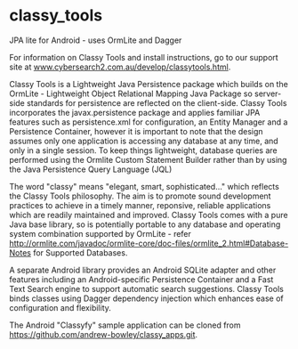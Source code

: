 classy_tools
============

JPA lite for Android - uses OrmLite and Dagger

For information on Classy Tools and install instructions, go to our support site at www.cybersearch2.com.au/develop/classytools.html.

Classy Tools is a Lightweight Java Persistence package which builds on the OrmLite - Lightweight Object Relational Mapping Java Package 
so server-side standards for persistence are reflected on the client-side. Classy Tools incorporates the javax.persistence package and 
applies familiar JPA features such as persistence.xml for configuration, an Entity Manager and a Persistence Container, however
it is important to note that the design assumes only one application is accessing any database at any time, and only in a single session.
To keep things lightweight, database queries are performed using the Ormlite Custom Statement Builder rather than by using the 
Java Persistence Query Language (JQL)
   
The word "classy" means "elegant, smart, sophisticated..." which reflects the Classy Tools philosophy. The aim is to promote sound
development practices to achieve in a timely manner, reponsive, reliable applications which are readily maintained and improved.
Classy Tools comes with a pure Java base library, so is potentially portable to any database and operating system combination supported 
by OrmLite - refer http://ormlite.com/javadoc/ormlite-core/doc-files/ormlite_2.html#Database-Notes for Supported Databases.

A separate Android library provides an Android SQLite adapter and other features including an Android-specific Persistence Container 
and a Fast Text Search engine to support automatic search suggestions. Classy Tools binds classes using Dagger dependency injection
which enhances ease of configuration and flexibility. 

The Android "Classyfy" sample application can be cloned from https://github.com/andrew-bowley/classy_apps.git.    

